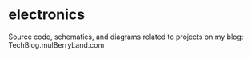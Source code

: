 # electronics
Source code, schematics, and diagrams related to projects on my blog: TechBlog.mulBerryLand.com
